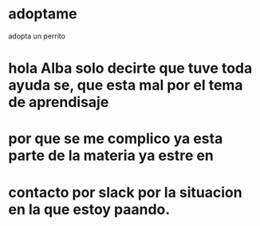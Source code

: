 # adoptame
adopta un perrito
# hola Alba  solo decirte que tuve toda ayuda se, que esta mal por el tema de aprendisaje
# por que se me complico ya esta parte de la materia ya estre en 
# contacto por slack por la situacion en la que estoy paando. 

